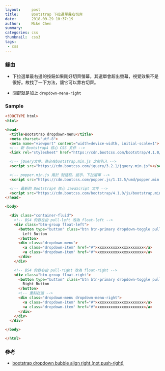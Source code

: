 ```yaml
---
layout:     post
title:      Bootstrap 下拉選單靠右切齊
date:       2018-09-29 10:37:19
author:     Mike Chen
summary:    
categories: css
thumbnail:  css3
tags:
 - css
---
```


### 緣由

* 下拉選單最右邊的按鈕如果剛好切齊螢幕，其選單會超出螢幕，視覺效果不是很好。故找了一下方法，讓它可以靠右切齊。

* 關鍵就是加上 `dropdown-menu-right`

### Sample

```html
<!DOCTYPE html>
<html>

<head>
  <title>Bootstrap dropdown-menu</title>
  <meta charset="utf-8">
  <meta name="viewport" content="width=device-width, initial-scale=1">
  <!-- 新 Bootstrap4 核心 CSS 文件 -->
  <link rel="stylesheet" href="https://cdn.bootcss.com/bootstrap/4.1.0/css/bootstrap.min.css">

  <!-- jQuery文件。務必在bootstrap.min.js 之前引入 -->
  <script src="https://cdn.bootcss.com/jquery/3.2.1/jquery.min.js"></script>

  <!-- popper.min.js 用於 對話框、提示、下拉選單 -->
  <script src="https://cdn.bootcss.com/popper.js/1.12.5/umd/popper.min.js"></script>

  <!-- 最新的 Bootstrap4 核心 JavaScript 文件 -->
  <script src="https://cdn.bootcss.com/bootstrap/4.1.0/js/bootstrap.min.js"></script>
</head>

<body>

  <div class="container-fluid">
    <!-- BS4 的靠左由 pull-left 改為 float-left -->
    <div class="btn-group float-left">
      <button type="button" class="btn btn-primary dropdown-toggle pull-right" data-toggle="dropdown">
        Left Button
      </button>
      <div class="dropdown-menu">
        <a class="dropdown-item" href="#">xxxxxxxxxxxxxxxxxxxxx</a>
        <a class="dropdown-item" href="#">xxxxxxxxxxxxxxxxxxxxx</a>
      </div>
    </div>

    <!-- BS4 的靠右由 pull-right 改為 float-right -->
    <div class="btn-group float-right">
      <button type="button" class="btn btn-primary dropdown-toggle pull-right" data-toggle="dropdown">
        Right Button
      </button>
      <!-- 重點在這 -->
      <div class="dropdown-menu dropdown-menu-right">
        <a class="dropdown-item" href="#">xxxxxxxxxxxxxxxxxxxxx</a>
        <a class="dropdown-item" href="#">xxxxxxxxxxxxxxxxxxxxx</a>
      </div>
    </div>
  </div>

</body>

</html>
```

### 參考

* [bootstrap dropdown bubble align right (not push-right)](https://stackoverflow.com/questions/18892351/bootstrap-dropdown-bubble-align-right-not-push-right)